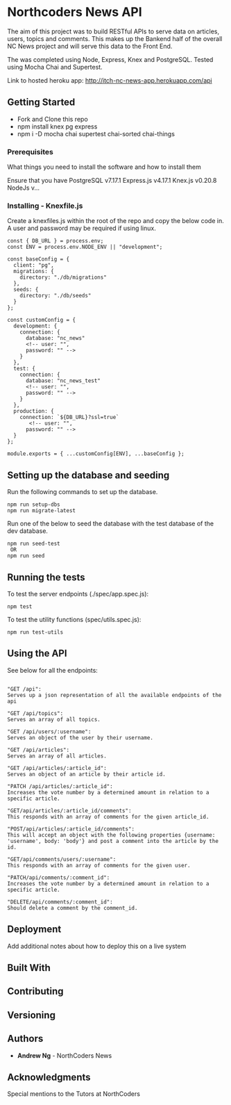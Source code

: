 # Northcoders News API

The aim of this project was to build RESTful APIs to serve data on articles, users, topics and comments. This makes up the Bankend half of the overall NC News project and will serve this data to the Front End.

The was completed using Node, Express, Knex and PostgreSQL. Tested using Mocha Chai and Supertest.

Link to hosted heroku app: http://itch-nc-news-app.herokuapp.com/api

## Getting Started

- Fork and Clone this repo
- npm install knex pg express
- npm i -D mocha chai supertest chai-sorted chai-things

### Prerequisites

What things you need to install the software and how to install them

Ensure that you have PostgreSQL v7.17.1
Express.js v4.17.1
Knex.js v0.20.8
NodeJs v...

### Installing - Knexfile.js

Create a knexfiles.js within the root of the repo and copy the below code in. A user and password may be required if using linux.

```
const { DB_URL } = process.env;
const ENV = process.env.NODE_ENV || "development";

const baseConfig = {
  client: "pg",
  migrations: {
    directory: "./db/migrations"
  },
  seeds: {
    directory: "./db/seeds"
  }
};

const customConfig = {
  development: {
    connection: {
      database: "nc_news"
      <!-- user: "",
      password: "" -->
    }
  },
  test: {
    connection: {
      database: "nc_news_test"
      <!-- user: "",
      password: "" -->
    }
  },
  production: {
    connection: `${DB_URL}?ssl=true`
       <!-- user: "",
      password: "" -->
  }
};

module.exports = { ...customConfig[ENV], ...baseConfig };

```

## Setting up the database and seeding

Run the following commands to set up the database.

```
npm run setup-dbs
npm run migrate-latest
```

Run one of the below to seed the database with the test database of the dev database.

```
npm run seed-test
 OR
npm run seed
```

## Running the tests

To test the server endpoints (./spec/app.spec.js):

```
npm test
```

To test the utility functions (spec/utils.spec.js):

```
npm run test-utils
```

## Using the API

See below for all the endpoints:

```

"GET /api":
Serves up a json representation of all the available endpoints of the api

"GET /api/topics":
Serves an array of all topics.

"GET /api/users/:username":
Serves an object of the user by their username.

"GET /api/articles":
Serves an array of all articles.

"GET /api/articles/:article_id":
Serves an object of an article by their article id.

"PATCH /api/articles/:article_id":
Increases the vote number by a determined amount in relation to a specific article.

"GET/api/articles/:article_id/comments":
This responds with an array of comments for the given article_id.

"POST/api/articles/:article_id/comments":
This will accept an object with the following properties {username: 'username', body: 'body'} and post a comment into the article by the id.

"GET/api/comments/users/:username":
This responds with an array of comments for the given user.

"PATCH/api/comments/:comment_id":
Increases the vote number by a determined amount in relation to a specific article.

"DELETE/api/comments/:comment_id":
Should delete a comment by the comment_id.

```

## Deployment

Add additional notes about how to deploy this on a live system

## Built With

## Contributing

## Versioning

## Authors

- **Andrew Ng** - NorthCoders News

## Acknowledgments

Special mentions to the Tutors at NorthCoders
